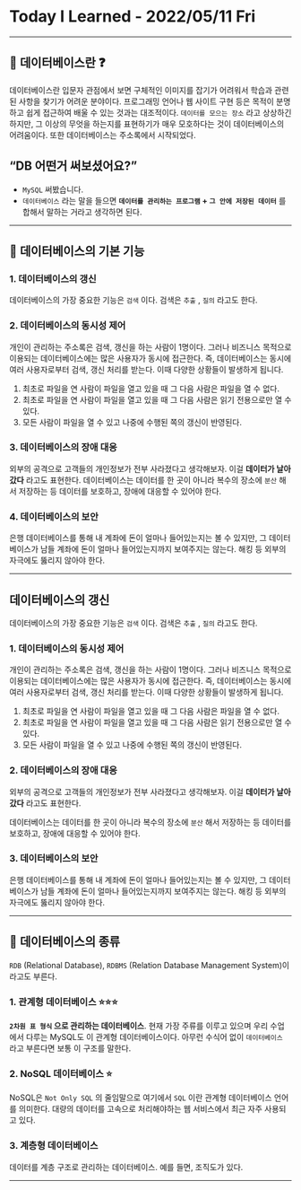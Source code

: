 # Today I Learned - 2022/05/11 Fri
---
## 📌 데이터베이스란 ❓
데이터베이스란 입문자 관점에서 보면 구체적인 이미지를 잡기가 어려워서 학습과 관련된 사항을 찾기가 어려운 분야이다. 프로그래밍 언어나 웹 사이트 구현 등은 목적이 분명하고 쉽게 접근하여 배울 수 있는 것과는 대조적이다. `데이터를 모으는 장소` 라고 상상하긴 하지만, 그 이상의 무엇을 하는지를 표현하기가 매우 모호하다는 것이 데이터베이스의 어려움이다. 또한 데이터베이스는 주소록에서 시작되었다.

## “DB 어떤거 써보셨어요?”
- `MySQL` 써봤습니다. 
- `데이터베이스` 라는 말을 들으면 **`데이터를 관리하는 프로그램` + `그 안에 저장된 데이터`** 를 합해서 말하는 거라고 생각하면 된다. 

---
## 📌 데이터베이스의 기본 기능
### 1. 데이터베이스의 갱신

데이터베이스의 가장 중요한 기능은 `검색` 이다. 검색은 `추출` , `질의` 라고도 한다.

### 2. 데이터베이스의 동시성 제어

개인이 관리하는 주소록은 검색, 갱신을 하는 사람이 1명이다. 그러나 비즈니스 목적으로 이용되는 데이터베이스에는 많은 사용자가 동시에 접근한다. 즉, 데이터베이스는 동시에 여러 사용자로부터 검색, 갱신 처리를 받는다. 이때 다양한 상황들이 발생하게 됩니다.

1. 최초로 파일을 연 사람이 파일을 열고 있을 때 그 다음 사람은 파일을 열 수 없다. 
2. 최초로 파일을 연 사람이 파일을 열고 있을 때 그 다음 사람은 읽기 전용으로만 열 수 있다.
3. 모든 사람이 파일을 열 수 있고 나중에 수행된 쪽의 갱신이 반영된다.

### 3. 데이터베이스의 장애 대응

외부의 공격으로 고객들의 개인정보가 전부 사라졌다고 생각해보자. 이걸 **데이터가 날아갔다** 라고도 표현한다.
데이터베이스는 데이터를 한 곳이 아니라 복수의 장소에 `분산` 해서 저장하는 등 데이터를 보호하고, 장애에 대응할 수 있어야 한다.

### 4. 데이터베이스의 보안

은행 데이터베이스를 통해 내 계좌에 돈이 얼마나 들어있는지는 볼 수 있지만, 그 데이터베이스가 남들 계좌에 돈이 얼마나 들어있는지까지 보여주지는 않는다. 해킹 등 외부의 자극에도 뚫리지 않아야 한다.

---
## 데이터베이스의 갱신

데이터베이스의 가장 중요한 기능은 `검색` 이다. 검색은 `추출` , `질의` 라고도 한다.

### 1. 데이터베이스의 동시성 제어

개인이 관리하는 주소록은 검색, 갱신을 하는 사람이 1명이다. 그러나 비즈니스 목적으로 이용되는 데이터베이스에는 많은 사용자가 동시에 접근한다. 즉, 데이터베이스는 동시에 여러 사용자로부터 검색, 갱신 처리를 받는다. 이때 다양한 상황들이 발생하게 됩니다.


1. 최초로 파일을 연 사람이 파일을 열고 있을 때 그 다음 사람은 파일을 열 수 없다. 
2. 최초로 파일을 연 사람이 파일을 열고 있을 때 그 다음 사람은 읽기 전용으로만 열 수 있다.
3. 모든 사람이 파일을 열 수 있고 나중에 수행된 쪽의 갱신이 반영된다.

### 2. 데이터베이스의 장애 대응

외부의 공격으로 고객들의 개인정보가 전부 사라졌다고 생각해보자. 이걸 **데이터가 날아갔다** 라고도 표현한다.

데이터베이스는 데이터를 한 곳이 아니라 복수의 장소에 `분산` 해서 저장하는 등 데이터를 보호하고, 장애에 대응할 수 있어야 한다.

### 3. 데이터베이스의 보안

은행 데이터베이스를 통해 내 계좌에 돈이 얼마나 들어있는지는 볼 수 있지만, 그 데이터베이스가 남들 계좌에 돈이 얼마나 들어있는지까지 보여주지는 않는다. 해킹 등 외부의 자극에도 뚫리지 않아야 한다.

---

## 📌 데이터베이스의 종류
`RDB` (Relational Database), `RDBMS` (Relation Database Management System)이라고도 부른다.

### 1. 관계형 데이터베이스 ⭐⭐⭐
**`2차원 표 형식` 으로 관리하는 데이터베이스**. 현재 가장 주류를 이루고 있으며 우리 수업에서 다루는 MySQL도 이 관계형 데이터베이스이다. 아무런 수식어 없이 `데이터베이스` 라고 부른다면 보통 이 구조를 말한다.

### 2. NoSQL 데이터베이스 ⭐
NoSQL은 `Not Only SQL` 의 줄임말으로 여기에서 `SQL` 이란 관계형 데이터베이스 언어를 의미한다. 대량의 데이터를 고속으로 처리해야하는 웹 서비스에서 최근 자주 사용되고 있다.

### 3. 계층형 데이터베이스
데이터를 계층 구조로 관리하는 데이터베이스. 예를 들면, 조직도가 있다.

---
